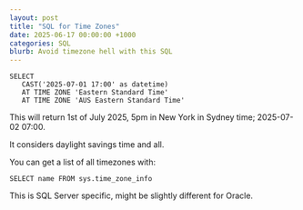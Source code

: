 ```yaml
---
layout: post
title: "SQL for Time Zones"
date: 2025-06-17 00:00:00 +1000
categories: SQL
blurb: Avoid timezone hell with this SQL
---
```


```
SELECT 
   CAST('2025-07-01 17:00' as datetime)
   AT TIME ZONE 'Eastern Standard Time'
   AT TIME ZONE 'AUS Eastern Standard Time'
```

This will return 1st of July 2025, 5pm in New York 
in Sydney time; 2025-07-02 07:00.

It considers daylight savings time and all.

You can get a list of all timezones with:

```
SELECT name FROM sys.time_zone_info
```

This is SQL Server specific, might be slightly different for Oracle.
